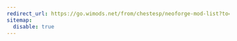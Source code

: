 ```yaml
---
redirect_url: https://go.wimods.net/from/chestesp/neoforge-mod-list?to=https%3A%2F%2Fwww.wimods.net%2Fchestesp%2F%3Futm_source%3DChestESP%26utm_medium%3DNeoForge%2Bmod%2Blist%26utm_content%3DChestESP%2BNeoForge%2Bwebsite%2Blink
sitemap:
  disable: true
---
```

